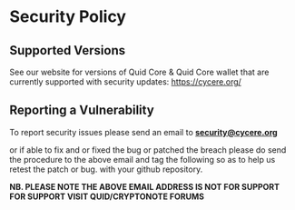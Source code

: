 # Security Policy

## Supported Versions

See our website for versions of Quid Core & Quid Core wallet that are 
currently supported with
security updates: https://cycere.org/

## Reporting a Vulnerability

To report security issues please send an email to **security@cycere.org**

or if able to fix and or fixed the bug or patched the breach please do send the 
procedure to the above email and tag the following so as to help us retest the patch
or bug. with your github repository.


**NB. PLEASE NOTE THE ABOVE EMAIL ADDRESS IS NOT FOR SUPPORT**
**FOR SUPPORT VISIT QUID/CRYPTONOTE FORUMS**
